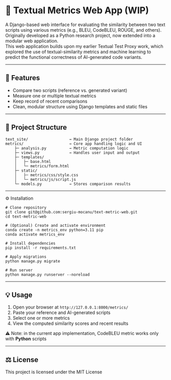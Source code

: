 # 🧠 Textual Metrics Web App (WIP)
A Django-based web interface for evaluating the similarity between two text scripts using various metrics 
(e.g., BLEU, CodeBLEU, ROUGE, and others).
Originally developed as a Python research project, now extended into a modular web application. <br>
This web application builds upon my earlier Textual Test Proxy work, which explored the use of textual-similarity 
metrics and machine learning to predict the functional correctness of AI-generated code variants.
___

## 🚀 Features
- Compare two scripts (reference vs. generated variant)
- Measure one or multiple textual metrics
- Keep record of recent comparisons
- Clean, modular structure using Django templates and static files
___

## 🧩 Project Structure
```angular2html
text_site/                  → Main Django project folder
metrics/                    → Core app handling logic and UI
    ├─ analysis.py          → Metric computation logic
    ├─ views.py             → Handles user input and output
    ├─ templates/
    │   ├─ base.html
    │   └─ metrics/form.html
    ├─ static/
    │   ├─ metrics/css/style.css
    │   └─ metrics/js/script.js
    └─ models.py            → Stores comparison results

```
___

⚙️ Installation

```
# Clone repository
git clone git@github.com:sergiu-mocanu/text-metric-web.git
cd text-metric-web

# (Optional) Create and activate environment
conda create -n metrics_env python=3.11 pip
conda activate metrics_env

# Install dependencies
pip install -r requirements.txt

# Apply migrations
python manage.py migrate

# Run server
python manage.py runserver --noreload
```
___

## 💡 Usage
1. Open your browser at `http://127.0.0.1:8000/metrics/`
2. Paste your reference and AI-generated scripts
3. Select one or more metrics
4. View the computed similarity scores and recent results

⚠️ Note: in the current app implementation, CodeBLEU metric works only with __Python__ scripts
___

## ⚖️ License
This project is licensed under the MIT License
